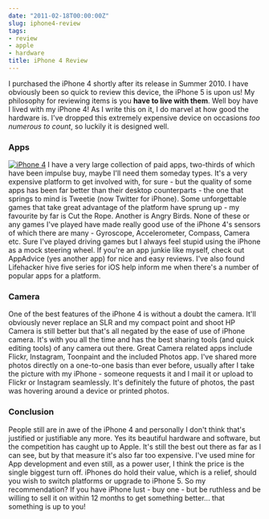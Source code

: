 ```yaml
---
date: "2011-02-18T00:00:00Z"
slug: iphone4-review
tags:
- review
- apple
- hardware
title: iPhone 4 Review
---
```


I purchased the iPhone 4 shortly after its release in Summer 2010. 
I have obviously been so quick to review this device,  the iPhone 5 
is upon us! My philosophy for reviewing items is you **have to live with them**. 
Well boy have I lived with my iPhone 4! As I write this on it, I do 
marvel at how good the hardware is. I've dropped this extremely expensive 
device on occasions <i>too numerous to count</i>, so luckily it is designed well.


### Apps
<a href="http://farm6.static.flickr.com/5288/5318056503_a6a2a689df.jpg" title="iPhone 4 by marc.flores on flickr"><img src="/files/2011/02/iphone4.jpg" class="right" alt="iPhone 4"/></a>
I have a very large collection of paid apps, two-thirds of which have been 
impulse buy, maybe I'll need them someday types. It's a very expensive 
platform to get involved with, for sure - but the quality of some apps 
has been far better than their desktop counterparts - the one that 
springs to mind is Tweetie (now Twitter for iPhone). Some unforgettable 
games that take great advantage of the platform have sprung up - my 
favourite by far is Cut the Rope. Another is Angry Birds. None of these 
or any games I've played have made really good use of the iPhone 4's 
sensors of which there are many - Gyroscope, Accelerometer, Compass, 
Camera etc.  Sure I've played driving games but I always feel stupid 
using the iPhone as a mock steering wheel. If you're an app junkie like 
myself, check out AppAdvice (yes another app) for nice and easy reviews. 
I've also found Lifehacker hive five series for iOS help inform me when 
there's a number of popular apps for a platform.

### Camera
One of the best features of the iPhone 4 is without a doubt the camera. 
It'll obviously never replace an&nbsp;SLR and my compact point and 
shoot HP Camera is still better but that's all negated by the ease 
of use of iPhone camera. It's with you all the time and has the 
best sharing tools (and quick editing tools) of any camera out there. 
Great Camera related apps include Flickr, Instagram, Toonpaint and 
the included Photos app. I've shared more photos directly on a one-to-one 
basis than ever before, usually after I take the picture with my iPhone - 
someone requests it and I mail it or upload to Flickr or Instagram seamlessly. 
It's definitely the future of photos, the past was hovering around 
a device or printed photos.

### Conclusion
People still are in awe of the iPhone 4 and personally I don't think 
that's justified or justifiable any more. Yes its beautiful hardware 
and software, but the competition has caught up to Apple. It's still 
the best out there as far as I can see, but by that measure it's also 
far too expensive. I've used mine for App development and even still, 
as a power user, I think the price is the single biggest turn off. 
iPhones do hold their value, which is a relief, should you wish to 
switch platforms or upgrade to iPhone 5. So my recommendation? If you 
have iPhone lust - buy one - but be ruthless and be willing to sell it 
on within 12 months to get something better... that something is up to 
you!